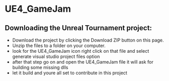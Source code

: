 # UE4_GameJam
## Downloading the Unreal Tournament project:

* Download the project by clicking the Download ZIP button on this page.
* Unzip the files to a folder on your computer.
* look for the UE4_GameJam icon right click on that file and select generate visual studio project files option
* after that step go on and open the UE4_GameJam file it will ask for building some missing dlls
* let it build and youre all set to contribute in this project
